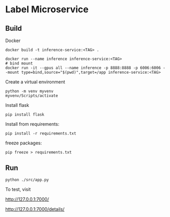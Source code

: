 # Label Microservice

## Build

Docker

```
docker build -t inference-service:<TAG> .
```

```shell
docker run --name inference inference-service:<TAG>
# bind mount
docker run -it --gpus all --name inference -p 8888:8888 -p 6006:6006 --mount type=bind,source="$(pwd)",target=/app inference-service:<TAG>
```

Create a virtual environment

```
python -m venv myvenv
myvenv/Scripts/activate
```

Install flask
```
pip install flask
```

Install from requirements:
```
pip install -r requirements.txt
```

freeze packages:
```
pip freeze > requirements.txt
```


## Run

```
python ./src/app.py
```

To test, visit 

http://127.0.0.1:7000/

http://127.0.0.1:7000/details/<tag>
